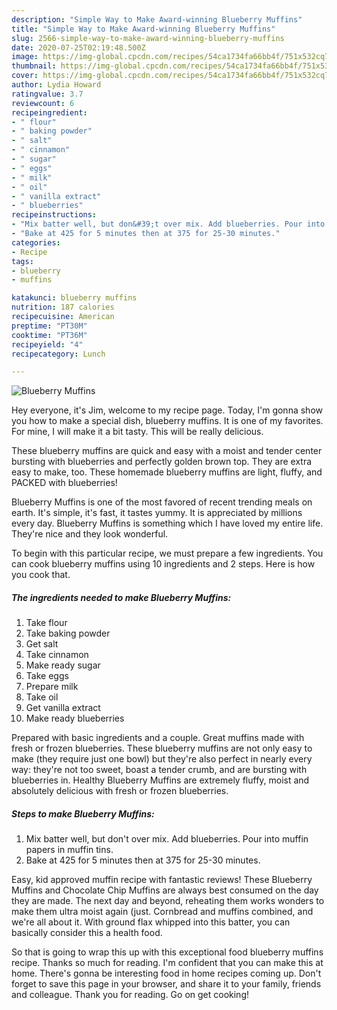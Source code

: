 ```yaml
---
description: "Simple Way to Make Award-winning Blueberry Muffins"
title: "Simple Way to Make Award-winning Blueberry Muffins"
slug: 2566-simple-way-to-make-award-winning-blueberry-muffins
date: 2020-07-25T02:19:48.500Z
image: https://img-global.cpcdn.com/recipes/54ca1734fa66bb4f/751x532cq70/blueberry-muffins-recipe-main-photo.jpg
thumbnail: https://img-global.cpcdn.com/recipes/54ca1734fa66bb4f/751x532cq70/blueberry-muffins-recipe-main-photo.jpg
cover: https://img-global.cpcdn.com/recipes/54ca1734fa66bb4f/751x532cq70/blueberry-muffins-recipe-main-photo.jpg
author: Lydia Howard
ratingvalue: 3.7
reviewcount: 6
recipeingredient:
- " flour"
- " baking powder"
- " salt"
- " cinnamon"
- " sugar"
- " eggs"
- " milk"
- " oil"
- " vanilla extract"
- " blueberries"
recipeinstructions:
- "Mix batter well, but don&#39;t over mix. Add blueberries. Pour into muffin papers in muffin tins."
- "Bake at 425 for 5 minutes then at 375 for 25-30 minutes."
categories:
- Recipe
tags:
- blueberry
- muffins

katakunci: blueberry muffins 
nutrition: 187 calories
recipecuisine: American
preptime: "PT30M"
cooktime: "PT36M"
recipeyield: "4"
recipecategory: Lunch

---
```



![Blueberry Muffins](https://img-global.cpcdn.com/recipes/54ca1734fa66bb4f/751x532cq70/blueberry-muffins-recipe-main-photo.jpg)

Hey everyone, it's Jim, welcome to my recipe page. Today, I'm gonna show you how to make a special dish, blueberry muffins. It is one of my favorites. For mine, I will make it a bit tasty. This will be really delicious.

These blueberry muffins are quick and easy with a moist and tender center bursting with blueberries and perfectly golden brown top. They are extra easy to make, too. These homemade blueberry muffins are light, fluffy, and PACKED with blueberries!

Blueberry Muffins is one of the most favored of recent trending meals on earth. It's simple, it's fast, it tastes yummy. It is appreciated by millions every day. Blueberry Muffins is something which I have loved my entire life. They're nice and they look wonderful.


To begin with this particular recipe, we must prepare a few ingredients. You can cook blueberry muffins using 10 ingredients and 2 steps. Here is how you cook that.

<!--inarticleads1-->

##### The ingredients needed to make Blueberry Muffins:

1. Take  flour
1. Take  baking powder
1. Get  salt
1. Take  cinnamon
1. Make ready  sugar
1. Take  eggs
1. Prepare  milk
1. Take  oil
1. Get  vanilla extract
1. Make ready  blueberries


Prepared with basic ingredients and a couple. Great muffins made with fresh or frozen blueberries. These blueberry muffins are not only easy to make (they require just one bowl) but they&#39;re also perfect in nearly every way: they&#39;re not too sweet, boast a tender crumb, and are bursting with blueberries in. Healthy Blueberry Muffins are extremely fluffy, moist and absolutely delicious with fresh or frozen blueberries. 

<!--inarticleads2-->

##### Steps to make Blueberry Muffins:

1. Mix batter well, but don&#39;t over mix. Add blueberries. Pour into muffin papers in muffin tins.
1. Bake at 425 for 5 minutes then at 375 for 25-30 minutes.


Easy, kid approved muffin recipe with fantastic reviews! These Blueberry Muffins and Chocolate Chip Muffins are always best consumed on the day they are made. The next day and beyond, reheating them works wonders to make them ultra moist again (just. Cornbread and muffins combined, and we&#39;re all about it. With ground flax whipped into this batter, you can basically consider this a health food. 

So that is going to wrap this up with this exceptional food blueberry muffins recipe. Thanks so much for reading. I'm confident that you can make this at home. There's gonna be interesting food in home recipes coming up. Don't forget to save this page in your browser, and share it to your family, friends and colleague. Thank you for reading. Go on get cooking!
